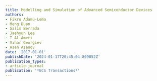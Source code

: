 ```yaml
---
title: Modelling and Simulation of Advanced Semiconductor Devices
authors:
- Fikru Adamu-Lema
- Meng Duan
- Salim Berrada
- Jaehyun Lee
- T Al-Ameri
- Vihar Georgiev
- Asen Asenov
date: '2017-01-01'
publishDate: '2024-01-17T20:45:04.809052Z'
publication_types:
- article-journal
publication: '*ECS Transactions*'
---
```

